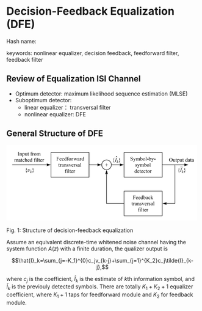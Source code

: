 # Decision-Feedback Equalization (DFE)

Hash name:

keywords: nonlinear equalizer, decision feedback, feedforward filter, feedback filter

## Review of Equalization ISI Channel

- Optimum detector: maximum likelihood sequence estimation (MLSE)
- Suboptimum detector: 
  - linear equalizer： transversal filter
  - nonlinear equalizer: DFE

## General Structure of DFE

<img src="isi-decision-feedback-equalization-structure.png" alt="linear transversal filter" width="500"/>

Fig. 1: Structure of decision-feedback equalization

Assume an equivalent discrete-time whitened noise channel having the system function $A(z)$ with a finite duration, the qualizer output is

$$\hat{I}_k=\sum_{j=-K_1}^{0}c_jv_{k-j}+\sum_{j=1}^{K_2}c_j\tilde{I}_{k-j},$$

where $c_j$ is the coefficient, $\hat{I}_k$ is the estimate of $k$th information symbol, and $\tilde{I}_k$ is the previouly detected symbols. There are totally $K_1+K_2+1$ equalizer coefficient, where $K_1+1$ taps for feedforward module and $K_2$ for feedback module.

